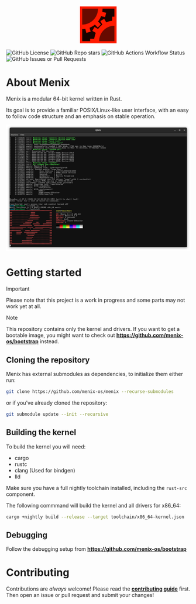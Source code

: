 <p align="center">
<img src="menix.svg" width="20%"/>
</p>

![GitHub License](https://img.shields.io/github/license/menix-os/menix?style=flat&color=red)
![GitHub Repo stars](https://img.shields.io/github/stars/menix-os/menix?style=flat)
![GitHub Actions Workflow Status](https://img.shields.io/github/actions/workflow/status/menix-os/menix/ci.yml)
![GitHub Issues or Pull Requests](https://img.shields.io/github/issues/menix-os/menix?style=flat)

# About Menix
Menix is a modular 64-bit kernel written in Rust.

Its goal is to provide a familiar POSIX/Linux-like user interface,
with an easy to follow code structure and an emphasis on stable operation.

<img src="screenshot.png"/>

# Getting started

> [!IMPORTANT]
> Please note that this project is a work in progress
> and some parts may not work yet at all.

> [!NOTE]
> This repository contains only the kernel and drivers.
> If you want to get a bootable image, you might want to check out
> **https://github.com/menix-os/bootstrap** instead.

## Cloning the repository
Menix has external submodules as dependencies, to initialize them either run:

```sh
git clone https://github.com/menix-os/menix --recurse-submodules
```

or if you've already cloned the repository:

```sh
git submodule update --init --recursive
```

## Building the kernel

To build the kernel you will need:
- cargo
- rustc
- clang (Used for bindgen)
- lld

Make sure you have a full nightly toolchain installed,
including the `rust-src` component.

The following commmand will build the kernel and all drivers for x86_64:
```sh
cargo +nightly build --release --target toolchain/x86_64-kernel.json
```

## Debugging

Follow the debugging setup from **https://github.com/menix-os/bootstrap**

# Contributing

Contributions are _always_ welcome!
Please read the **[contributing guide](docs/src/contributing.md)** first.
Then open an issue or pull request and submit your changes!
